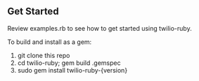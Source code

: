 ## Get Started

Review examples.rb to see how to get started using twilio-ruby.

To build and install as a gem:

1) git clone this repo
2) cd twilio-ruby; gem build .gemspec
3) sudo gem install twilio-ruby-{version}